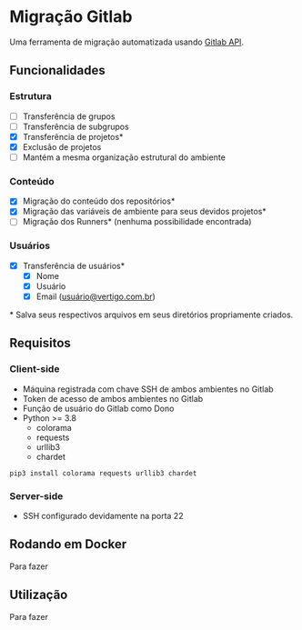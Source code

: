 # Migração Gitlab

Uma ferramenta de migração automatizada usando [Gitlab API](https://docs.gitlab.com/ee/api/).

## Funcionalidades

### Estrutura

- [ ] Transferência de grupos
- [ ] Transferência de subgrupos
- [x] Transferência de projetos*
- [x] Exclusão de projetos
- [ ] Mantém a mesma organização estrutural do ambiente

### Conteúdo

- [x] Migração do conteúdo dos repositórios*
- [x] Migração das variáveis de ambiente para seus devidos projetos*
- [ ] Migração dos Runners* (nenhuma possibilidade encontrada)

### Usuários

- [x] Transferência de usuários*
  - [x] Nome
  - [x] Usuário
  - [x] Email (usuário@vertigo.com.br)

\* Salva seus respectivos arquivos em seus diretórios propriamente criados.

## Requisitos

### Client-side

- Máquina registrada com chave SSH de ambos ambientes no Gitlab
- Token de acesso de ambos ambientes no Gitlab
- Função de usuário do Gitlab como Dono
- Python >= 3.8
  - colorama
  - requests
  - urllib3
  - chardet

`pip3 install colorama requests urllib3 chardet`

### Server-side

- SSH configurado devidamente na porta 22

## Rodando em Docker

Para fazer

## Utilização

Para fazer
